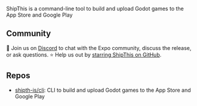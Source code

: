 ShipThis is a command-line tool to build and upload Godot games to the App Store and Google Play

## Community

💬 Join us on [Discord](https://discord.gg/gPjn3S99k4) to chat with the Expo community, discuss the release, or ask questions.
⭐️ Help us out by [starring ShipThis on GitHub](https://github.com/shipth-is/cli).

## Repos

- [shipth-is/cli](https://github.com/shipth-is/cli): CLI to build and upload Godot games to the App Store and Google Play
